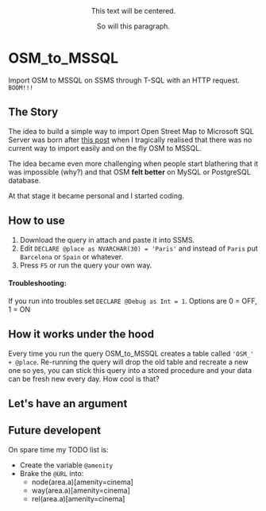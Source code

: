 
<div style="text-align:center">This text will be centered.
<p>So will this paragraph.</p></div> 

# OSM_to_MSSQL
Import OSM to MSSQL on SSMS through T-SQL with an HTTP request. `BOOM!!!`


The Story
------

The idea to build a simple way to import Open Street Map to Microsoft SQL Server was born after [this post](https://gis.stackexchange.com/questions/172399/downloading-entire-osm-world-dataset-and-import-into-ms-sql) when I tragically realised that there was no current way to import easily and on the fly OSM to MSSQL.

The idea became even more challenging when people start blathering that it was impossible (why?) and that OSM **felt better** on MySQL or PostgreSQL database.

At that stage it became personal and I started coding. 

How to use
------

1) Download the query in attach and paste it into SSMS.
2) Edit `DECLARE @place as NVARCHAR(30) = 'Paris'` and instead of `Paris` put `Barcelona` or `Spain` or whatever.
3) Press `F5` or run the query your own way.

#### Troubleshooting:

If you run into troubles set `DECLARE @Debug as Int = 1`. Options are 0 = OFF, 1 = ON

How it works under the hood
------

Every time you run the query OSM_to_MSSQL creates a table called `'OSM_' + @place`.
Re-running the query will drop the old table and recreate a new one so yes, you can stick this query into a stored procedure and your data can be fresh new every day. 
How cool is that? 

Let's have an argument 
------

Future developent
------

On spare time my TODO list is:

* Create the variable `@amenity`
* Brake the `@URL` into: 
    - node(area.a)[amenity=cinema]
    - way(area.a)[amenity=cinema]
    - rel(area.a)[amenity=cinema]
 


